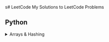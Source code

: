 s# LeetCode
My Solutions to LeetCode Problems


## Python
<details>
<summary>Arrays & Hashing</summary>

- <a href='https://github.com/KaraWatts/LeetCode/Arrays_and_Hashing/Easy/ContainsDuplicates/README.md'>Easy - Contains Duplicates</a>
</details>
